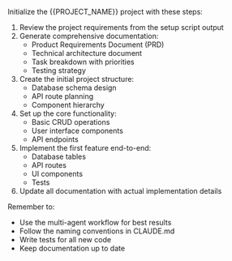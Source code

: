 Initialize the {{PROJECT_NAME}} project with these steps:

1. Review the project requirements from the setup script output
2. Generate comprehensive documentation:
   - Product Requirements Document (PRD)
   - Technical architecture document
   - Task breakdown with priorities
   - Testing strategy
3. Create the initial project structure:
   - Database schema design
   - API route planning
   - Component hierarchy
4. Set up the core functionality:
   - Basic CRUD operations
   - User interface components
   - API endpoints
5. Implement the first feature end-to-end:
   - Database tables
   - API routes
   - UI components
   - Tests
6. Update all documentation with actual implementation details

Remember to:

- Use the multi-agent workflow for best results
- Follow the naming conventions in CLAUDE.md
- Write tests for all new code
- Keep documentation up to date

